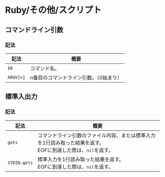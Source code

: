 # Ruby/その他/スクリプト

## コマンドライン引数

### 記法

| 記法      | 概要                                   |
| --------- | -------------------------------------- |
| `$0`      | コマンド名。                           |
| `ARGV[n]` | n番目のコマンドライン引数。（0始まり） |

## 標準入出力

### 記法

| 記法         | 概要                                                         |
| ------------ | ------------------------------------------------------------ |
| `gets`       | コマンドライン引数のファイル内容、または標準入力を1行読み取った結果を返す。<br />EOFに到達した際は、`nil`を返す。 |
| `STDIN.gets` | 標準入力を1行読み取った結果を返す。<br />EOFに到達した際は、`nil`を返す。 |
